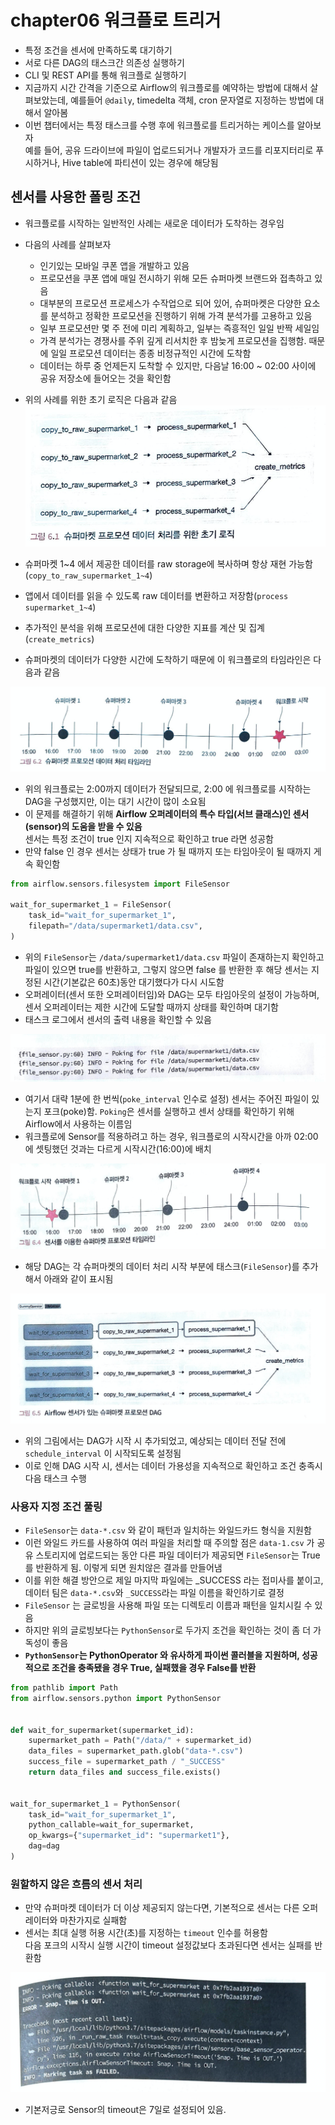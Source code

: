 # chapter06 워크플로 트리거
- 특정 조건을 센서에 만족하도록 대기하기
- 서로 다른 DAG의 태스크간 의존성 실행하기
- CLI 및 REST API를 통해 워크플로 실행하기
- 지금까지 시간 간격을 기준으로 Airflow의 워크플로를 예약하는 방법에 대해서 살펴보았는데, 예를들어 `@daily`, timedelta 객체, cron 문자열로 지정하는 방법에 대해서 알아봄
- 이번 챕터에서는 특정 태스크를 수행 후에 워크플로를 트리거하는 케이스를 알아보자  
  예를 들어, 공유 드라이브에 파일이 업로드되거나 개발자가 코드를 리포지터리로 푸시하거나, Hive table에 파티션이 있는 경우에 해당됨

## 센서를 사용한 폴링 조건
- 워크플로를 시작하는 일반적인 사례는 새로운 데이터가 도착하는 경우임
- 다음의 사례를 살펴보자
  - 인기있는 모바일 쿠폰 앱을 개발하고 있음
  - 프로모션을 쿠폰 앱에 매일 전시하기 위해 모든 슈퍼마켓 브랜드와 접촉하고 있음 
  - 대부분의 프로모션 프로세스가 수작업으로 되어 있어, 슈퍼마켓은 다양한 요소를 분석하고 정확한 프로모션을 진행하기 위해 가격 분석가를 고용하고 있음
  - 일부 프로모션만 몇 주 전에 미리 계획하고, 일부는 즉흥적인 일일 반짝 세일임
  - 가격 분석가는 경쟁사를 주위 깊게 리서치한 후 밤늦게 프로모션을 집행함. 때문에 일일 프로모션 데이터는 종종 비정규적인 시간에 도착함
  - 데이터는 하루 중 언제든지 도착할 수 있지만, 다음날 16:00 ~ 02:00 사이에 공유 저장소에 들어오는 것을 확인함
- 위의 사례를 위한 초기 로직은 다음과 같음
![img](https://github.com/koni114/TIL/blob/master/Data-Engineering/contents/apache-airflow/img/airflow_17.png)

- 슈퍼마켓 1~4 에서 제공한 데이터를 raw storage에 복사하며 항상 재현 가능함(`copy_to_raw_supermarket_1~4`)
- 앱에서 데이터를 읽을 수 있도록 raw 데이터를 변환하고 저장함(`process supermarket_1~4`)
- 추가적인 분석을 위해 프로모션에 대한 다양한 지표를 계산 및 집계(`create_metrics`) 
- 슈퍼마켓의 데이터가 다양한 시간에 도착하기 때문에 이 워크플로의 타임라인은 다음과 같음

![img](https://github.com/koni114/TIL/blob/master/Data-Engineering/contents/apache-airflow/img/airflow_18.png)

- 위의 워크플로는 2:00까지 데이터가 전달되므로, 2:00 에 워크플로를 시작하는 DAG을 구성했지만, 이는 대기 시간이 많이 소요됨
- 이 문제를 해결하기 위해 <b>Airflow 오퍼레이터의 특수 타입(서브 클래스)인 센서(sensor)의 도움을 받을 수 있음</b>  
  센서는 특정 조건이 true 인지 지속적으로 확인하고 true 라면 성공함
- 만약 false 인 경우 센서는 상태가 true 가 될 때까지 또는 타임아웃이 될 때까지 게속 확인함
~~~python
from airflow.sensors.filesystem import FileSensor

wait_for_supermarket_1 = FileSensor(
    task_id="wait_for_supermarket_1",
    filepath="/data/supermarket1/data.csv",
)
~~~
- 위의 `FileSensor`는 `/data/supermarket1/data.csv` 파일이 존재하는지 확인하고 파일이 있으면 true를 반환하고, 그렇지 않으면 false 를 반환한 후 해당 센서는 지정된 시간(기본값은 60초)동안 대기했다가 다시 시도함
- 오퍼레이터(센서 또한 오퍼레이터임)와 DAG는 모두 타임아웃의 설정이 가능하며, 센서 오퍼레이터는 제한 시간에 도달할 때까지 상태를 확인하며 대기함
- 태스크 로그에서 센서의 출력 내용을 확인할 수 있음

![img](https://github.com/koni114/TIL/blob/master/Data-Engineering/contents/apache-airflow/img/airflow_19.png)
- 여기서 대략 1분에 한 번씩(`poke_interval` 인수로 설정) 센서는 주어진 파일이 있는지 포크(poke)함. `Poking`은 센서를 실행하고 센서 상태를 확인하기 위해 Airflow에서 사용하는 이름임
- 워크플로에 Sensor를 적용하려고 하는 경우, 워크플로의 시작시간을 아까 02:00에 셋팅했던 것과는 다르게 시작시간(16:00)에 배치

![img](https://github.com/koni114/TIL/blob/master/Data-Engineering/contents/apache-airflow/img/airflow_20.png)

- 해당 DAG는 각 슈퍼마켓의 데이터 처리 시작 부분에 태스크(`FileSensor`)를 추가해서 아래와 같이 표시됨

![img](https://github.com/koni114/TIL/blob/master/Data-Engineering/contents/apache-airflow/img/airflow_21.png)

- 위의 그림에서는 DAG가 시작 시 추가되었고, 예상되는 데이터 전달 전에 `schedule_interval` 이 시작되도록 설정됨
- 이로 인해 DAG 시작 시, 센서는 데이터 가용성을 지속적으로 확인하고 조건 충족시 다음 태스크 수행

### 사용자 지정 조건 풀링
- `FileSensor`는 `data-*.csv` 와 같이 패턴과 일치하는 와일드카드 형식을 지원함
- 이런 와일드 카드를 사용하여 여러 파일을 처리할 때 주의할 점은 `data-1.csv` 가 공유 스토리지에 업로드되는 동안 다른 파일 데이터가 제공되면 `FileSensor`는 True 를 반환하게 됨. 이렇게 되면 원치않은 결과를 만들어냄
- 이를 위한 해결 방안으로 제일 마지막 파일에는 _SUCCESS 라는 접미사를 붙이고, 데이터 팀은 `data-*.csv`와 `_SUCCESS`라는 파일 이름을 확인하기로 결정
- `FileSensor` 는 글로빙을 사용해 파일 또는 디렉토리 이름과 패턴을 일치시킬 수 있음
- 하지만 위의 글로빙보다는 `PythonSensor`로 두가지 조건을 확인하는 것이 좀 더 가독성이 좋음
- <b>`PythonSensor`는 PythonOperator 와 유사하게 파이썬 콜러블을 지원하며, 성공적으로 조건을 충족됐을 경우 True, 실패했을 경우 False를 반환</b>
~~~python
from pathlib import Path
from airflow.sensors.python import PythonSensor


def wait_for_supermarket(supermarket_id):
    supermarket_path = Path("/data/" + supermarket_id)
    data_files = supermarket_path.glob("data-*.csv")
    success_file = supermarket_path / "_SUCCESS"
    return data_files and success_file.exists()


wait_for_supermarket_1 = PythonSensor(
    task_id="wait_for_supermarket_1",
    python_callable=wait_for_supermarket,
    op_kwargs={"supermarket_id": "supermarket1"},
    dag=dag
)
~~~

### 원할하지 않은 흐름의 센서 처리
- 만약 슈퍼마켓 데이터가 더 이상 제공되지 않는다면, 기본적으로 센서는 다른 오퍼레이터와 마찬가지로 실패함 
- 센서는 최대 실행 허용 시간(초)를 지정하는 `timeout` 인수를 허용함  
  다음 포크의 시작시 실행 시간이 timeout 설정값보다 초과된다면 센서는 실패를 반환함

![img](https://github.com/koni114/TIL/blob/master/Data-Engineering/contents/apache-airflow/img/airflow_22.png)

- 기본저긍로 Sensor의 timeout은 7일로 설정되어 있음. 